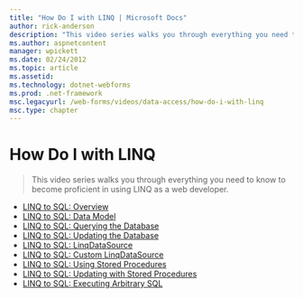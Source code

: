 ```yaml
---
title: "How Do I with LINQ | Microsoft Docs"
author: rick-anderson
description: "This video series walks you through everything you need to know to become proficient in using LINQ as a web developer."
ms.author: aspnetcontent
manager: wpickett
ms.date: 02/24/2012
ms.topic: article
ms.assetid: 
ms.technology: dotnet-webforms
ms.prod: .net-framework
msc.legacyurl: /web-forms/videos/data-access/how-do-i-with-linq
msc.type: chapter
---
```

How Do I with LINQ
====================
> This video series walks you through everything you need to know to become proficient in using LINQ as a web developer.


- [LINQ to SQL: Overview](how-do-i-linq-to-sql-overview.md)
- [LINQ to SQL: Data Model](how-do-i-linq-to-sql-data-model.md)
- [LINQ to SQL: Querying the Database](how-do-i-linq-to-sql-querying-the-database.md)
- [LINQ to SQL: Updating the Database](how-do-i-linq-to-sql-updating-the-database.md)
- [LINQ to SQL: LinqDataSource](how-do-i-linq-to-sql-linqdatasource.md)
- [LINQ to SQL: Custom LinqDataSource](how-do-i-linq-to-sql-custom-linqdatasource.md)
- [LINQ to SQL: Using Stored Procedures](how-do-i-linq-to-sql-using-stored-procedures.md)
- [LINQ to SQL: Updating with Stored Procedures](how-do-i-linq-to-sql-updating-with-stored-procedures.md)
- [LINQ to SQL: Executing Arbitrary SQL](how-do-i-linq-to-sql-executing-arbitrary-sql.md)